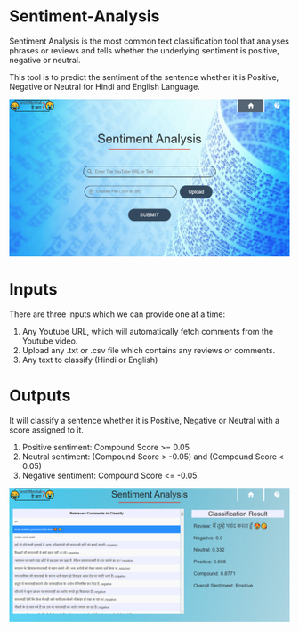 # Sentiment-Analysis
Sentiment Analysis is the most common text classification tool that analyses phrases or reviews and tells whether the underlying sentiment is positive, negative or neutral.

This tool is to predict the sentiment of the sentence whether it is Positive, Negative or Neutral for Hindi and English Language.

![alt text](https://github.com/badboy3010/Sentimental-Analyser/blob/main/finalproject/Screenshot%20(860).png)

# Inputs
There are three inputs which we can provide one at a time:
1) Any Youtube URL, which will automatically fetch comments from the Youtube video.
2) Upload any .txt or .csv file which contains any reviews or comments.
3) Any text to classify (Hindi or English)

# Outputs
It will classify a sentence whether it is Positive, Negative or Neutral with a score assigned to it.
1) Positive sentiment: Compound Score >= 0.05
2) Neutral sentiment: (Compound Score > -0.05) and (Compound Score < 0.05)
3) Negative sentiment: Compound Score <= -0.05

![alt text](https://github.com/badboy3010/Sentimental-Analyser/blob/main/finalproject/k.png)


